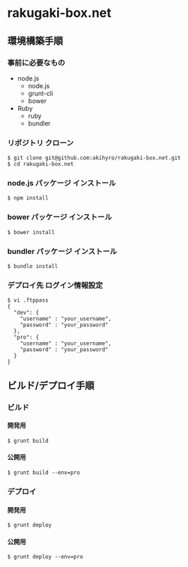 rakugaki-box.net
================


環境構築手順
------------

### 事前に必要なもの

* node.js
    * node.js
    * grunt-cli
    * bower
* Ruby
    * ruby
    * bundler

### リポジトリ クローン

```
$ git clone git@github.com:akihyro/rakugaki-box.net.git
$ cd rakugaki-box.net
```

### node.js パッケージ インストール

```
$ npm install
```

### bower パッケージ インストール

```
$ bower install
```

### bundler パッケージ インストール

```
$ bundle install
```

### デプロイ先 ログイン情報設定

```
$ vi .ftppass
{
  "dev": {
    "username" : "your_username",
    "password" : "your_password"
  },
  "pro": {
    "username" : "your_username",
    "password" : "your_password"
  }
}
```


ビルド/デプロイ手順
-------------------

### ビルド

#### 開発用

```
$ grunt build
```

#### 公開用

```
$ grunt build --env=pro
```

### デプロイ

#### 開発用

```
$ grunt deploy
```

#### 公開用

```
$ grunt deploy --env=pro
```
